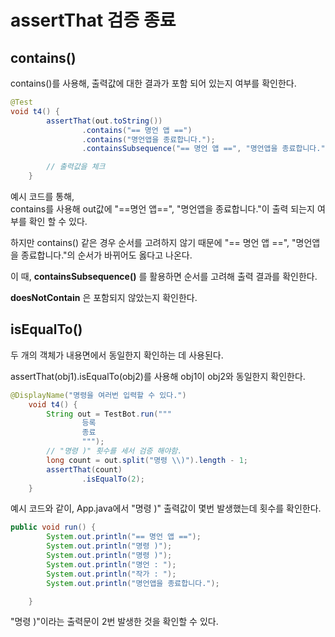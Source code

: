 # assertThat 검증 종료

## contains()

contains()를 사용해, 출력값에 대한 결과가 포함 되어 있는지 여부를 확인한다.

```java
@Test
void t4() {
        assertThat(out.toString())
                .contains("== 명언 앱 ==")
                .contains("명언앱을 종료합니다.");
                .containsSubsequence("== 명언 앱 ==", "명언앱을 종료합니다.");

        // 출력값을 체크
    }
```

예시 코드를 통해,    
contains를 사용해 out값에 "==명언 앱==", "명언앱을 종료합니다."이 출력 되는지 여부를 확인 할 수 있다.   

하지만 contains() 같은 경우 순서를 고려하지 않기 때문에 "== 명언 앱 ==", "명언앱을 종료합니다."의 순서가
바뀌어도 옳다고 나온다.

이 때, **containsSubsequence()** 를 활용하면 순서를 고려해 출력 결과를 확인한다.

**doesNotContain** 은 포함되지 않았는지 확인한다. 
## isEqualTo()
두 개의 객체가 내용면에서 동일한지 확인하는 데 사용된다.

assertThat(obj1).isEqualTo(obj2)를 사용해 obj1이 obj2와 동일한지 확인한다.

```java
@DisplayName("명령을 여러번 입력할 수 있다.")
    void t4() {
        String out = TestBot.run("""
                등록
                종료
                """);
        // "명령 )" 횟수를 세서 검증 해야함.
        long count = out.split("명령 \\)").length - 1;
        assertThat(count)
                .isEqualTo(2);
    }
```
예시 코드와 같이, App.java에서 "명령 )" 출력값이 몇번 발생했는데 횟수를 확인한다.

```java
public void run() {
        System.out.println("== 명언 앱 ==");
        System.out.println("명령 )");
        System.out.println("명령 )");
        System.out.println("명언 : ");
        System.out.println("작가 : ");
        System.out.println("명언앱을 종료합니다.");

    }
```
"명령 )"이라는 출력문이 2번 발생한 것을 확인할 수 있다. 


